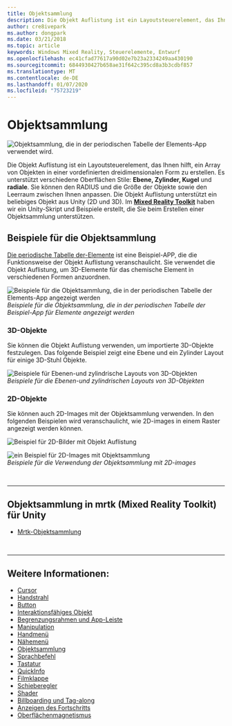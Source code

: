 ```yaml
---
title: Objektsammlung
description: Die Objekt Auflistung ist ein Layoutsteuerelement, das Ihnen hilft, ein Array von Objekten in einer vordefinierten dreidimensionalen Form zu erstellen.
author: cre8ivepark
ms.author: dongpark
ms.date: 03/21/2018
ms.topic: article
keywords: Windows Mixed Reality, Steuerelemente, Entwurf
ms.openlocfilehash: ec41cfad77617a90d02e7b23a2334249aa430190
ms.sourcegitcommit: 6844930427b658ae31f642c395cd8a3b3cdbf857
ms.translationtype: MT
ms.contentlocale: de-DE
ms.lasthandoff: 01/07/2020
ms.locfileid: "75723219"
---
```

# <a name="object-collection"></a>Objektsammlung

![Objektsammlung, die in der periodischen Tabelle der Elements-App verwendet wird.](images/UX/UX_Hero_ObjectCollection.jpg)<br>


Die Objekt Auflistung ist ein Layoutsteuerelement, das Ihnen hilft, ein Array von Objekten in einer vordefinierten dreidimensionalen Form zu erstellen. Es unterstützt verschiedene Oberflächen Stile: **Ebene, Zylinder, Kugel** und **radiale**. Sie können den RADIUS und die Größe der Objekte sowie den Leerraum zwischen Ihnen anpassen. Die Objekt Auflistung unterstützt ein beliebiges Objekt aus Unity (2D und 3D). Im **[Mixed Reality Toolkit](https://microsoft.github.io/MixedRealityToolkit-Unity/Documentation/README_ObjectCollection.html)** haben wir ein Unity-Skript und Beispiele erstellt, die Sie beim Erstellen einer Objektsammlung unterstützen.


## <a name="object-collection-examples"></a>Beispiele für die Objektsammlung

[Die periodische Tabelle der-Elemente](periodic-table-of-the-elements.md) ist eine Beispiel-APP, die die Funktionsweise der Objekt Auflistung veranschaulicht. Sie verwendet die Objekt Auflistung, um 3D-Elemente für das chemische Element in verschiedenen Formen anzuordnen.

![Beispiele für die Objektsammlung, die in der periodischen Tabelle der Elements-App angezeigt werden](images/periodictable-collections-1000px.jpg)<br>
*Beispiele für die Objektsammlung, die in der periodischen Tabelle der Beispiel-App für Elemente angezeigt werden*

### <a name="3d-objects"></a>3D-Objekte

Sie können die Objekt Auflistung verwenden, um importierte 3D-Objekte festzulegen. Das folgende Beispiel zeigt eine Ebene und ein Zylinder Layout für einige 3D-Stuhl Objekte.

![Beispiele für Ebenen-und zylindrische Layouts von 3D-Objekten](images/objectcollection-3dobjects-1000px.jpg)<br>
*Beispiele für die Ebenen-und zylindrischen Layouts von 3D-Objekten*

### <a name="2d-objects"></a>2D-Objekte

Sie können auch 2D-Images mit der Objektsammlung verwenden. In den folgenden Beispielen wird veranschaulicht, wie 2D-images in einem Raster angezeigt werden können.

![Beispiel für 2D-Bilder mit Objekt Auflistung](images/940px-layout-3dobjects-3.jpg)

![ein Beispiel für 2D-Images mit Objektsammlung](images/940px-layout-2dimages.jpg)<br>
*Beispiele für die Verwendung der Objektsammlung mit 2D-images*

<br>

---

## <a name="object-collection-in-mrtk-mixed-reality-toolkit-for-unity"></a>Objektsammlung in mrtk (Mixed Reality Toolkit) für Unity

* [Mrtk-Objektsammlung](https://microsoft.github.io/MixedRealityToolkit-Unity/Documentation/README_ObjectCollection.html)


<br>

---


## <a name="see-also"></a>Weitere Informationen:

* [Cursor](cursors.md)
* [Handstrahl](point-and-commit.md)
* [Button](button.md)
* [Interaktionsfähiges Objekt](interactable-object.md)
* [Begrenzungsrahmen und App-Leiste](app-bar-and-bounding-box.md)
* [Manipulation](direct-manipulation.md)
* [Handmenü](hand-menu.md)
* [Nähemenü](near-menu.md)
* [Objektsammlung](object-collection.md)
* [Sprachbefehl](voice-input.md)
* [Tastatur](keyboard.md)
* [QuickInfo](tooltip.md)
* [Filmklappe](slate.md)
* [Schieberegler](slider.md)
* [Shader](shader.md)
* [Billboarding und Tag-along](billboarding-and-tag-along.md)
* [Anzeigen des Fortschritts](progress.md)
* [Oberflächenmagnetismus](surface-magnetism.md)
